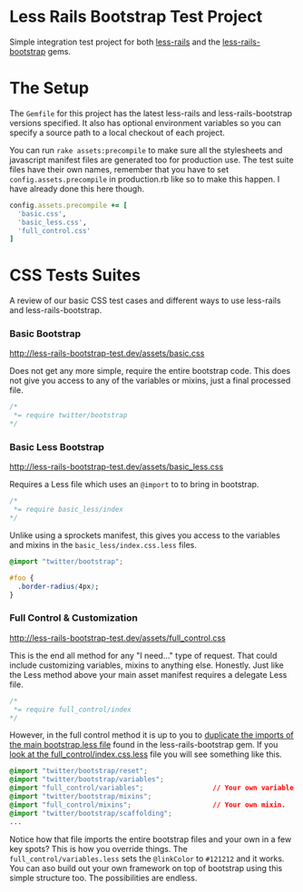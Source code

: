 
# Less Rails Bootstrap Test Project

Simple integration test project for both [less-rails](https://github.com/metaskills/less-rails) and the [less-rails-bootstrap](https://github.com/metaskills/less-rails-bootstrap) gems.


# The Setup

The `Gemfile` for this project has the latest less-rails and less-rails-bootstrap versions specified. It also has optional environment variables so you can specify a source path to a local checkout of each project. 

You can run `rake assets:precompile` to make sure all the stylesheets and javascript manifest files are generated too for production use. The test suite files have their own names, remember that you have to set `config.assets.precompile` in production.rb like so to make this happen. I have already done this here though.

```ruby
config.assets.precompile += [
  'basic.css', 
  'basic_less.css',
  'full_control.css'
]
```

# CSS Tests Suites

A review of our basic CSS test cases and different ways to use less-rails and less-rails-bootstrap.

### Basic Bootstrap

http://less-rails-bootstrap-test.dev/assets/basic.css

Does not get any more simple, require the entire bootstrap code. This does not give you access to any of the variables or mixins, just a final processed file.

```css
/*
 *= require twitter/bootstrap
*/
```

### Basic Less Bootstrap

http://less-rails-bootstrap-test.dev/assets/basic_less.css

Requires a Less file which uses an `@import` to to bring in bootstrap. 

```css
/*
 *= require basic_less/index
*/
```

Unlike using a sprockets manifest, this gives you access to the variables and mixins in the `basic_less/index.css.less` files.

```css
@import "twitter/bootstrap";

#foo {
  .border-radius(4px);
}
```

### Full Control & Customization

http://less-rails-bootstrap-test.dev/assets/full_control.css

This is the end all method for any "I need..." type of request. That could include customizing variables, mixins to anything else. Honestly. Just like the Less method above your main asset manifest requires a delegate Less file.

```css
/*
 *= require full_control/index
*/
```

However, in the full control method it is up to you to [duplicate the imports of the main bootstrap.less file](http://github.com/metaskills/less-rails-bootstrap/blob/master/vendor/frameworks/twitter/bootstrap/bootstrap.less) found in the less-rails-bootstrap gem. If you [look at the full_control/index.css.less](https://github.com/metaskills/less-rails-bootstrap-test/blob/master/app/assets/stylesheets/full_control/index.css.less) file you will see something like this.

```css
@import "twitter/bootstrap/reset";
@import "twitter/bootstrap/variables";
@import "full_control/variables";                 // Your own variable overrides.
@import "twitter/bootstrap/mixins";
@import "full_control/mixins";                    // Your own mixin.
@import "twitter/bootstrap/scaffolding";
...
```

Notice how that file imports the entire bootstrap files and your own in a few key spots? This is how you override things. The `full_control/variables.less` sets the `@linkColor` to `#121212` and it works. You can aso build out your own framework on top of bootstrap using this simple structure too. The possibilities are endless.




